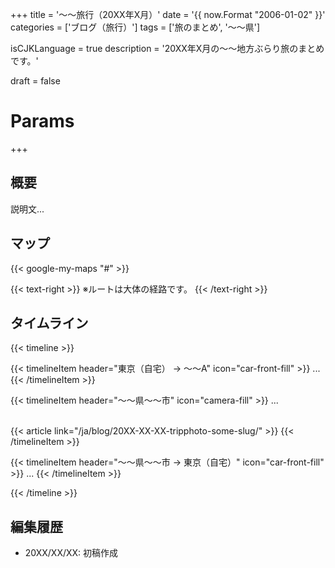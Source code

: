 +++
title = '〜〜旅行（20XX年X月）'
date = '{{ now.Format "2006-01-02" }}'
categories = ['ブログ（旅行）']
tags = ['旅のまとめ', '〜〜県']

isCJKLanguage = true
description = '20XX年X月の〜〜地方ぶらり旅のまとめです。'

draft = false

# Params
+++


## 概要

説明文...


## マップ

{{< google-my-maps "#" >}}

{{< text-right >}}
※ルートは大体の経路です。
{{< /text-right >}}


## タイムライン

{{< timeline >}}


{{< timelineItem header="東京（自宅） → 〜〜A" icon="car-front-fill" >}}
...
{{< /timelineItem >}}


{{< timelineItem header="〜〜県〜〜市" icon="camera-fill" >}}
...<br><br>

{{< article link="/ja/blog/20XX-XX-XX-tripphoto-some-slug/" >}}
{{< /timelineItem >}}


{{< timelineItem header="〜〜県〜〜市 → 東京（自宅）" icon="car-front-fill" >}}
...
{{< /timelineItem >}}


{{< /timeline >}}


## 編集履歴

- 20XX/XX/XX: 初稿作成


